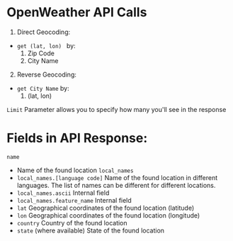 # OpenWeather API Calls

1. Direct Geocoding:

- `get (lat, lon) ` by:
    1. Zip Code
    2. City Name

2. Reverse Geocoding:

- `get City Name` by:
    1. (lat, lon)

`Limit` Parameter allows you to specify how many you'll see in the response

# Fields in API Response:
`name` 
- Name of the found location
`local_names`
- `local_names.[language code]` Name of the found location in different languages. The list of names can be different for different locations.
- `local_names.ascii` Internal field
- `local_names.feature_name` Internal field
- `lat` Geographical coordinates of the found location (latitude)
- `lon` Geographical coordinates of the found location (longitude)
- `country` Country of the found location
- `state` (where available) State of the found location
